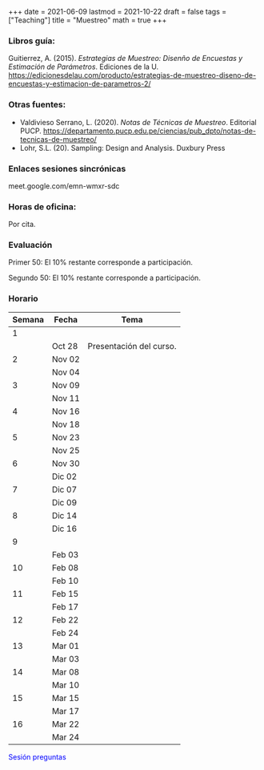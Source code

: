 +++
date      = 2021-06-09
lastmod   = 2021-10-22
draft     = false
tags      = ["Teaching"]
title     = "Muestreo"
math      = true
+++

### Libros guía:

Guitierrez, A. (2015). *Estrategias de Muestreo: Disenño de Encuestas y Estimación de Parámetros*. Ediciones de la U. https://edicionesdelau.com/producto/estrategias-de-muestreo-diseno-de-encuestas-y-estimacion-de-parametros-2/

### Otras fuentes:

+ Valdivieso Serrano, L. (2020). *Notas de Técnicas de Muestreo*. Editorial PUCP. https://departamento.pucp.edu.pe/ciencias/pub_dpto/notas-de-tecnicas-de-muestreo/
+ Lohr, S.L. (20). Sampling: Design and Analysis. Duxbury Press


### Enlaces sesiones sincrónicas

meet.google.com/emn-wmxr-sdc


### Horas de oficina: 

Por cita.

### Evaluación

Primer 50: El 10% restante corresponde a participación. 

Segundo 50: El 10% restante corresponde a participación. 

### Horario

Semana | Fecha | Tema
---| ---| ---
1      | &nbsp; | &nbsp;
&nbsp; | Oct 28 | Presentación del curso.
2      | Nov 02 | &nbsp;
&nbsp; | Nov 04 | &nbsp;
3      | Nov 09 | &nbsp;
&nbsp; | Nov 11 | &nbsp;
4      | Nov 16 | &nbsp;
&nbsp; | Nov 18 | &nbsp;
5      | Nov 23 | &nbsp;
&nbsp; | Nov 25 | &nbsp;
6      | Nov 30 |  &nbsp;
&nbsp; | Dic 02  | &nbsp;
7      | Dic 07 |  &nbsp;
&nbsp; | Dic 09 | &nbsp;
8      | Dic 14 |  &nbsp;
&nbsp; | Dic 16  | &nbsp;
9      | &nbsp; |  &nbsp;
&nbsp; | Feb 03 | &nbsp;
10     | Feb 08 | &nbsp;
&nbsp; | Feb 10 | &nbsp;
11     | Feb 15 |  &nbsp;
&nbsp; | Feb 17  | &nbsp;
12     | Feb 22 |  &nbsp;
&nbsp; | Feb 24  | &nbsp;
13     | Mar 01 |  &nbsp;
&nbsp; | Mar 03  | &nbsp;
14     | Mar 08 |  &nbsp;
&nbsp; | Mar 10  | &nbsp;
15     | Mar 15 |  &nbsp;
&nbsp; | Mar 17  | &nbsp;
16     | Mar 22 |  &nbsp;
&nbsp; | Mar 24  | &nbsp;

<font color="blue">Sesión preguntas</font>  

